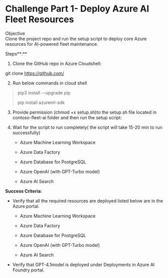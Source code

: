 # Challenge Part 1- Deploy Azure AI Fleet Resources

Objective  
Clone the project repo and run the setup script to deploy core Azure
resources for AI-powered fleet maintenance.

Steps**:**

1.  Clone the GitHub repo in Azure Cloudshell:

git clone https://github.com/

2.  Run below commands in cloud shell

> pip3 install --upgrade pip
>
> pip install azureml-sdk

3.  Provide permission (chmod +x setup.sh)to the setup.sh file located
    in contoso-fleet-ai folder and then run the setup script:

4.  Wait for the script to run completely( the script will take 15-20
    min to run successfully)

    - Azure Machine Learning Workspace

    - Azure Data Factory

    - Azure Database for PostgreSQL

    - Azure OpenAI (with GPT-Turbo model)

    - Azure AI Search

**Success Criteria:**

- Verify that all the required resources are deployed listed below are
  in the Azure portal.

  - Azure Machine Learning Workspace

  - Azure Data Factory

  - Azure Database for PostgreSQL

  - Azure OpenAI (with GPT-Turbo model)

  - Azure AI Search

- Verify that GPT-4.1model is deployed under Deployments in Azure AI
  Foundry portal.
